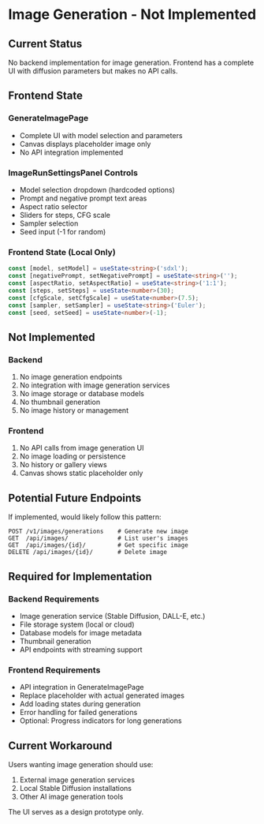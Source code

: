 # Image Generation - Not Implemented

## Current Status

No backend implementation for image generation. Frontend has a complete UI with diffusion parameters but makes no API calls.

## Frontend State

### GenerateImagePage
- Complete UI with model selection and parameters
- Canvas displays placeholder image only
- No API integration implemented

### ImageRunSettingsPanel Controls
- Model selection dropdown (hardcoded options)
- Prompt and negative prompt text areas
- Aspect ratio selector
- Sliders for steps, CFG scale
- Sampler selection
- Seed input (-1 for random)

### Frontend State (Local Only)
```typescript
const [model, setModel] = useState<string>('sdxl');
const [negativePrompt, setNegativePrompt] = useState<string>('');
const [aspectRatio, setAspectRatio] = useState<string>('1:1');
const [steps, setSteps] = useState<number>(30);
const [cfgScale, setCfgScale] = useState<number>(7.5);
const [sampler, setSampler] = useState<string>('Euler');
const [seed, setSeed] = useState<number>(-1);
```

## Not Implemented

### Backend
1. No image generation endpoints
2. No integration with image generation services
3. No image storage or database models
4. No thumbnail generation
5. No image history or management

### Frontend
1. No API calls from image generation UI
2. No image loading or persistence
3. No history or gallery views
4. Canvas shows static placeholder only

## Potential Future Endpoints

If implemented, would likely follow this pattern:

```
POST /v1/images/generations    # Generate new image
GET  /api/images/              # List user's images
GET  /api/images/{id}/         # Get specific image
DELETE /api/images/{id}/       # Delete image
```

## Required for Implementation

### Backend Requirements
- Image generation service (Stable Diffusion, DALL-E, etc.)
- File storage system (local or cloud)
- Database models for image metadata
- Thumbnail generation
- API endpoints with streaming support

### Frontend Requirements
- API integration in GenerateImagePage
- Replace placeholder with actual generated images
- Add loading states during generation
- Error handling for failed generations
- Optional: Progress indicators for long generations

## Current Workaround

Users wanting image generation should use:
1. External image generation services
2. Local Stable Diffusion installations
3. Other AI image generation tools

The UI serves as a design prototype only. 